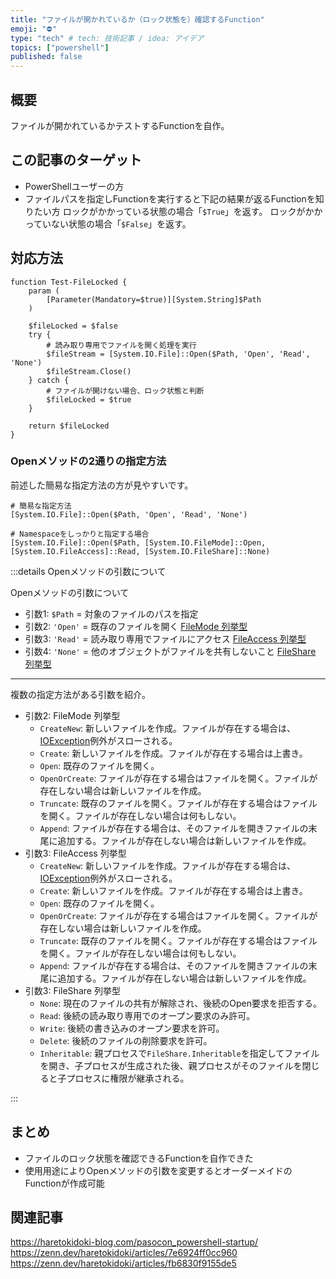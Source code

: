 ```yaml
---
title: "ファイルが開かれているか（ロック状態を）確認するFunction"
emoji: "⛔"
type: "tech" # tech: 技術記事 / idea: アイデア
topics: ["powershell"]
published: false
---
```

## 概要

ファイルが開かれているかテストするFunctionを自作。

## この記事のターゲット

- PowerShellユーザーの方
- ファイルパスを指定しFunctionを実行すると下記の結果が返るFunctionを知りたい方
    ロックがかかっている状態の場合「`$True`」を返す。
    ロックがかかっていない状態の場合「`$False`」を返す。

## 対応方法

```powershell:ファイルのロック状態を確認するFunction
function Test-FileLocked {
    param (
        [Parameter(Mandatory=$true)][System.String]$Path
    )

    $fileLocked = $false
    try {
        # 読み取り専用でファイルを開く処理を実行
        $fileStream = [System.IO.File]::Open($Path, 'Open', 'Read', 'None')
        $fileStream.Close()
    } catch {
        # ファイルが開けない場合、ロック状態と判断
        $fileLocked = $true
    }

    return $fileLocked
}
```

### Openメソッドの2通りの指定方法

前述した簡易な指定方法の方が見やすいです。

```powershell:Openメソッドの2通りの指定方法
# 簡易な指定方法
[System.IO.File]::Open($Path, 'Open', 'Read', 'None')

# Namespaceをしっかりと指定する場合
[System.IO.File]::Open($Path, [System.IO.FileMode]::Open, [System.IO.FileAccess]::Read, [System.IO.FileShare]::None)
```

:::details Openメソッドの引数について

Openメソッドの引数について

- 引数1: `$Path` = 対象のファイルのパスを指定
- 引数2: `'Open'` = 既存のファイルを開く
    [FileMode 列挙型](https://learn.microsoft.com/ja-jp/dotnet/api/system.io.filemode)
- 引数3: `'Read'` = 読み取り専用でファイルにアクセス
    [FileAccess 列挙型](https://learn.microsoft.com/ja-jp/dotnet/api/system.io.fileaccess)
- 引数4: `'None'` = 他のオブジェクトがファイルを共有しないこと
    [FileShare 列挙型](https://learn.microsoft.com/ja-jp/dotnet/api/system.io.fileshare)

-----

複数の指定方法がある引数を紹介。

- 引数2: FileMode 列挙型
    - `CreateNew`: 新しいファイルを作成。ファイルが存在する場合は、[IOException](https://learn.microsoft.com/ja-jp/dotnet/api/system.io.ioexception)例外がスローされる。
    - `Create`: 新しいファイルを作成。ファイルが存在する場合は上書き。
    - `Open`: 既存のファイルを開く。
    - `OpenOrCreate`: ファイルが存在する場合はファイルを開く。ファイルが存在しない場合は新しいファイルを作成。
    - `Truncate`: 既存のファイルを開く。ファイルが存在する場合はファイルを開く。ファイルが存在しない場合は何もしない。
    - `Append`: ファイルが存在する場合は、そのファイルを開きファイルの末尾に追加する。ファイルが存在しない場合は新しいファイルを作成。
- 引数3: FileAccess 列挙型
    - `CreateNew`: 新しいファイルを作成。ファイルが存在する場合は、[IOException](https://learn.microsoft.com/ja-jp/dotnet/api/system.io.ioexception)例外がスローされる。
    - `Create`: 新しいファイルを作成。ファイルが存在する場合は上書き。
    - `Open`: 既存のファイルを開く。
    - `OpenOrCreate`: ファイルが存在する場合はファイルを開く。ファイルが存在しない場合は新しいファイルを作成。
    - `Truncate`: 既存のファイルを開く。ファイルが存在する場合はファイルを開く。ファイルが存在しない場合は何もしない。
    - `Append`: ファイルが存在する場合は、そのファイルを開きファイルの末尾に追加する。ファイルが存在しない場合は新しいファイルを作成。
- 引数3: FileShare 列挙型
    - `None`: 現在のファイルの共有が解除され、後続のOpen要求を拒否する。
    - `Read`: 後続の読み取り専用でのオープン要求のみ許可。
    - `Write`: 後続の書き込みのオープン要求を許可。
    - `Delete`: 後続のファイルの削除要求を許可。
    - `Inheritable`: 親プロセスで`FileShare.Inheritable`を指定してファイルを開き、子プロセスが生成された後、親プロセスがそのファイルを閉じると子プロセスに権限が継承される。

:::

## まとめ

- ファイルのロック状態を確認できるFunctionを自作できた
- 使用用途によりOpenメソッドの引数を変更するとオーダーメイドのFunctionが作成可能

## 関連記事

https://haretokidoki-blog.com/pasocon_powershell-startup/
https://zenn.dev/haretokidoki/articles/7e6924ff0cc960
https://zenn.dev/haretokidoki/articles/fb6830f9155de5

